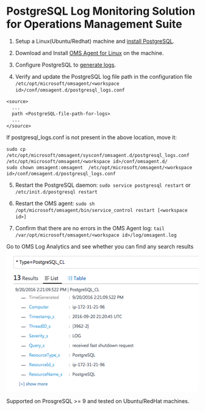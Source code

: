 # PostgreSQL Log Monitoring Solution for Operations Management Suite

1. Setup a Linux(Ubuntu/Redhat) machine and [install PostgreSQL](https://www.postgresql.org/download/linux/).

2. Download and Install [OMS Agent for Linux](https://github.com/Microsoft/OMS-Agent-for-Linux) on the machine. 

3. Configure PostgreSQL to [generate logs](https://www.postgresql.org/docs/current/static/runtime-config-logging.html).

4. Verify and update the PostgreSQL log file path in the configuration file `/etc/opt/microsoft/omsagent/<workspace id>/conf/omsagent.d/postgresql_logs.conf`

  ```
  <source>
    ...
    path <PostgreSQL-file-path-for-logs>
    ...
  </source>
  ```
  If postgresql_logs.conf is not present in the above location, move it:

  ``` 
  sudo cp /etc/opt/microsoft/omsagent/sysconf/omsagent.d/postgresql_logs.conf /etc/opt/microsoft/omsagent/<workspace id>/conf/omsagent.d/
  sudo chown omsagent:omsagent  /etc/opt/microsoft/omsagent/<workspace id>/conf/omsagent.d/postgresql_logs.conf
  ``` 

5. Restart the PostgreSQL daemon:
`sudo service postgresql restart` or `/etc/init.d/postgresql restart`

6. Restart the OMS agent:
`sudo sh /opt/microsoft/omsagent/bin/service_control restart [<workspace id>]`

7. Confirm that there are no errors in the OMS Agent log:
`tail /var/opt/microsoft/omsagent/<workspace id>/log/omsagent.log`

Go to OMS Log Analytics and see whether you can find any search results
![PostgreSQLSearchView](pictures/PostgeSQLSearchView.png?raw=true)

Supported on ProsgreSQL >= 9 and tested on Ubuntu/RedHat machines.
